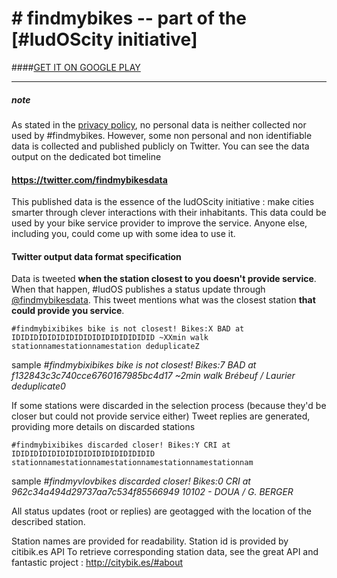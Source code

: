 # # findmybikes -- part of the [#ludOScity initiative]

####[GET IT ON GOOGLE PLAY]

****
##### note
As stated in the [privacy policy], no personal data is neither collected nor used by #findmybikes.
However, some non personal and non identifiable data is collected and published publicly on Twitter.
You can see the data output on the dedicated bot timeline
#### https://twitter.com/findmybikesdata
This published data is the essence of the ludOScity initiative : make cities smarter through clever interactions
with their inhabitants. This data could be used by your bike service provider to improve the service.
Anyone else, including you, could come up with some idea to use it.


#### Twitter output data format specification

Data is tweeted **when the station closest to you doesn't provide service**. When that happen, #ludOS publishes
a status update through [@findmybikesdata]. This tweet mentions what was the closest station **that could provide you service**.

    #findmybixibikes bike is not closest! Bikes:X BAD at IDIDIDIDIDIDIDIDIDIDIDIDIDIDIDID ~XXmin walk stationnamestationnamestation deduplicateZ
sample *#findmybixibikes bike is not closest! Bikes:7 BAD at f132843c3c740cce6760167985bc4d17 ~2min walk Brébeuf / Laurier deduplicate0*

If some stations were discarded in the selection process (because they'd be closer but could not provide service either)
Tweet replies are generated, providing more details on discarded stations

    #findmybixibikes discarded closer! Bikes:Y CRI at IDIDIDIDIDIDIDIDIDIDIDIDIDIDIDID stationnamestationnamestationnamestationnamestationnam
sample *#findmyvlovbikes discarded closer! Bikes:0 CRI at 962c34a494d29737aa7c534f85566949 10102 - DOUA / G. BERGER*

All status updates (root or replies) are geotagged with the location of the described station.

Station names are provided for readability. Station id is provided by citibik.es API
To retrieve corresponding station data, see the great API and fantastic project : http://citybik.es/#about

[privacy policy]:https://github.com/f8full/ludOScity/blob/master/FindMyBikes/Privacy%20policy
[@findmybikesdata]:https://twitter.com/findmybikesdata
[GET IT ON GOOGLE PLAY]:https://play.google.com/store/apps/details?id=com.ludoscity.findmybikes
[ludOScity initiative]:http://ludoscity.com

